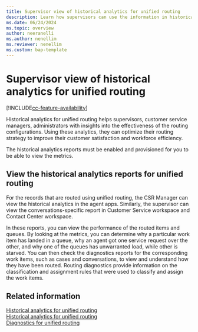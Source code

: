 ```yaml
---
title: Supervisor view of historical analytics for unified routing 
description: Learn how supervisors can use the information in historical analytics for unified routing to improve routing and assignment.
ms.date: 06/24/2024
ms.topic: overview
author: neeranelli
ms.author: nenellim
ms.reviewer: nenellim
ms.custom: bap-template
---
```


# Supervisor view of historical analytics for unified routing

[!INCLUDE[cc-feature-availability](../../includes/cc-feature-availability.md)]


Historical analytics for unified routing helps supervisors, customer service managers, administrators with insights into the effectiveness of the routing configurations. Using these analytics, they can optimize their routing strategy to improve their customer satisfaction and workforce efficiency.

The historical analytics reports must be enabled and provisioned for you to be able to view the metrics.

## View the historical analytics reports for unified routing

For the records that are routed using unified routing, the CSR Manager can view the historical analytics in the agent apps. Similarly, the supervisor can view the conversations-specific report in Customer Service workspace and Contact Center workspace.

In these reports, you can view the performance of the routed items and queues. By looking at the metrics, you can determine why a particular work item has landed in a queue, why an agent got one service request over the other, and why one of the queues has unwarranted load, while other is starved. You can then check the diagnostics reports for the corresponding work items, such as cases and conversations, to view and understand how they have been routed. Routing diagnostics provide information on the classification and assignment rules that were used to classify and assign the work items.

## Related information

[Historical analytics for unified routing](cs-historical-analytics-unified-routing.md)  
[Historical analytics for unified routing](oc-historical-analytics-unified-routing.md)  
[Diagnostics for unified routing](../administer/unified-routing-diagnostics.md)  
